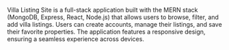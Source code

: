 Villa Listing Site is a full-stack application built with the MERN stack (MongoDB, Express, React, Node.js) that allows users to browse, filter, and add villa listings. Users can create accounts, manage their listings, and save their favorite properties. The application features a responsive design, ensuring a seamless experience across devices.

